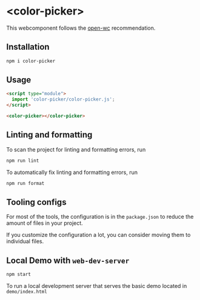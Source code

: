 # \<color-picker>

This webcomponent follows the [open-wc](https://github.com/open-wc/open-wc) recommendation.

## Installation

```bash
npm i color-picker
```

## Usage

```html
<script type="module">
  import 'color-picker/color-picker.js';
</script>

<color-picker></color-picker>
```

## Linting and formatting

To scan the project for linting and formatting errors, run

```bash
npm run lint
```

To automatically fix linting and formatting errors, run

```bash
npm run format
```


## Tooling configs

For most of the tools, the configuration is in the `package.json` to reduce the amount of files in your project.

If you customize the configuration a lot, you can consider moving them to individual files.

## Local Demo with `web-dev-server`

```bash
npm start
```

To run a local development server that serves the basic demo located in `demo/index.html`
